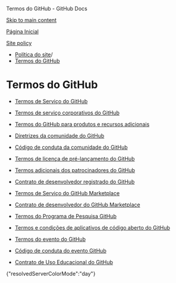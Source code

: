 Termos do GitHub - GitHub Docs

[Skip to main content](#main-content)

[Página Inicial](/pt)

[Site policy](/pt/site-policy)

* [Política do site](/pt/site-policy)/
* [Termos do GitHub](/pt/site-policy/github-terms)

Termos do GitHub
==========

* [Termos de Serviço do GitHub](/pt/site-policy/github-terms/github-terms-of-service)

* [Termos de serviço corporativos do GitHub](/pt/site-policy/github-terms/github-corporate-terms-of-service)

* [Termos do GitHub para produtos e recursos adicionais](/pt/site-policy/github-terms/github-terms-for-additional-products-and-features)

* [Diretrizes da comunidade do GitHub](/pt/site-policy/github-terms/github-community-guidelines)

* [Código de conduta da comunidade do GitHub](/pt/site-policy/github-terms/github-community-code-of-conduct)

* [Termos de licença de pré-lançamento do GitHub](/pt/site-policy/github-terms/github-pre-release-license-terms)

* [Termos adicionais dos patrocinadores do GitHub](/pt/site-policy/github-terms/github-sponsors-additional-terms)

* [Contrato de desenvolvedor registrado do GitHub](/pt/site-policy/github-terms/github-registered-developer-agreement)

* [Termos de Serviço do GitHub Marketplace](/pt/site-policy/github-terms/github-marketplace-terms-of-service)

* [Contrato de desenvolvedor do GitHub Marketplace](/pt/site-policy/github-terms/github-marketplace-developer-agreement)

* [Termos do Programa de Pesquisa GitHub](/pt/site-policy/github-terms/github-research-program-terms)

* [Termos e condições de aplicativos de código aberto do GitHub](/pt/site-policy/github-terms/github-open-source-applications-terms-and-conditions)

* [Termos do evento do GitHub](/pt/site-policy/github-terms/github-event-terms)

* [Código de conduta do evento GitHub](/pt/site-policy/github-terms/github-event-code-of-conduct)

* [Contrato de Uso Educacional do GitHub](/pt/site-policy/github-terms/github-educational-use-agreement)

{"resolvedServerColorMode":"day"}
